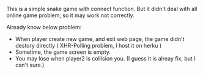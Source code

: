 This is a simple snake game with connect function.
But it didn't deal with all online game problem, so it may work not correctly.

Already know below problem:
* When player create new game, and exit web page, the game didn't destory directly ( XHR-Polling problem, I host it on herku )
* Sometime, the game screen is empty.
* You may lose when player2 is collision you. (I guess it is alreay fix, but I can't sure.)
